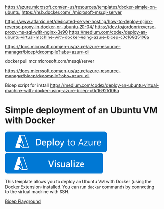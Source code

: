 
https://azure.microsoft.com/en-us/resources/templates/docker-simple-on-ubuntu/
https://hub.docker.com/_/microsoft-mssql-server


https://www.atlantic.net/dedicated-server-hosting/how-to-deploy-nginx-reverse-proxy-in-docker-on-ubuntu-20-04/
https://dev.to/jordonr/reverse-proxy-ms-sql-with-nginx-3e90
https://medium.com/codex/deploy-an-ubuntu-virtual-machine-with-docker-using-azure-bicep-c0c16925106a

https://docs.microsoft.com/en-us/azure/azure-resource-manager/bicep/decompile?tabs=azure-cli


docker pull mcr.microsoft.com/mssql/server

https://docs.microsoft.com/en-us/azure/azure-resource-manager/bicep/decompile?tabs=azure-cli

Bicep script for install
https://medium.com/codex/deploy-an-ubuntu-virtual-machine-with-docker-using-azure-bicep-c0c16925106a

# Simple deployment of an Ubuntu VM with Docker



[![Deploy To Azure](https://raw.githubusercontent.com/Azure/azure-quickstart-templates/master/1-CONTRIBUTION-GUIDE/images/deploytoazure.svg?sanitize=true)](https://portal.azure.com/#create/Microsoft.Template/uri/https%3A%2F%2Fraw.githubusercontent.com%2FAzure%2Fazure-quickstart-templates%2Fmaster%2Fapplication-workloads%2Fdocker%2Fdocker-simple-on-ubuntu%2Fazuredeploy.json)
[![Visualize](https://raw.githubusercontent.com/Azure/azure-quickstart-templates/master/1-CONTRIBUTION-GUIDE/images/visualizebutton.svg?sanitize=true)](http://armviz.io/#/?load=https%3A%2F%2Fraw.githubusercontent.com%2FAzure%2Fazure-quickstart-templates%2Fmaster%2Fapplication-workloads%2Fdocker%2Fdocker-simple-on-ubuntu%2Fazuredeploy.json)

This template allows you to deploy an Ubuntu VM with Docker (using the Docker Extension) installed.
You can run `docker` commands by connecting to the virtual machine with SSH.


[Bicep Playground](https://bicepdemo.z22.web.core.windows.net/)